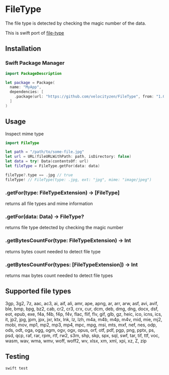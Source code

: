 # FileType

The file type is detected by checking the magic number of the data.

This is swift port of [file-type](https://github.com/sindresorhus/file-type)

## Installation
### Swift Package Manager
```swift
import PackageDescription

let package = Package(
  name: "MyApp",
  dependencies: [
    .package(url: "https://github.com/velocityzen/FileType", from: "1.0.1")
  ]
)
```

## Usage

Inspect mime type

```swift
import FileType

let path = "/path/to/some-file.jpg"
let url = URL(fileURLWithPath: path, isDirectory: false)
let data = try! Data(contentsOf: url)
let fileType = FileType.getFor(data: data)

fileType?.type == .jpg // true
fileType! // FileType(type: .jpg, ext: "jpg", mime: "image/jpeg")

```

### .getFor(type: FileTypeExtension) -> [FileType]

returns all file types and mime information 

### .getFor(data: Data) -> FileType?

returns file type detected by checking the magic number


### .getBytesCountFor(type: FileTypeExtension) -> Int

returns bytes count needed to detect file type

### .getBytesCountFor(types: [FileTypeExtension]) -> Int

returns max bytes count needed to detect file types


## Supported file types

 3gp, 3g2, 7z, aac, ac3, ai, aif, ali, amr, ape, apng, ar, arr, arw, asf, avi, avif, ble, bmp, bpg, bz2, cab, cr2, cr3, crx, cur, dcm, deb, dmg, dng, docx, dsf, eot, epub, exe, f4a, f4b, f4p, f4v, flac, flif, flv, gif, glb, gz, heic, ico, icns, ics, it, jp2, jpg, jpm, jpx, jxr, ktx, lnk, lz, lzh, m4a, m4b, m4p, m4v, mid, mie, mj2, mobi, mov, mp1, mp2, mp3, mp4, mpc, mpg, msi, mts, mxf, nef, nes, odp, ods, odt, oga, ogg, ogm, ogv, ogx, opus, orf, otf, pdf, pgp, png, pptx, ps, psd, qcp, raf, rar, rpm, rtf, rw2, s3m, shp, skp, spx, sql, swf, tar, tif, ttf, voc, wasm, wav, wma, wmv, woff, woff2, wv, xlsx, xm, xml, xpi, xz, Z, zip



## Testing
```
swift test
```
